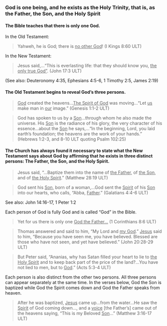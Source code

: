 
### God is one being, and he exists as the Holy Trinity, that is, as the Father, the Son, and the Holy Spirit

#### The Bible teaches that there is only one God.

In the Old Testament:
>Yahweh, he is God; there is <u>no other God</u>! (I Kings 8:60 ULT)

In the New Testament:
>Jesus said,…“This is everlasting life: that they should know you, <u>the only true God”</u>. (John 17:3 ULT)

(See also: Deuteronomy 4:35, Ephesians 4:5-6, 1 Timothy 2:5, James 2:19)

#### The Old Testament begins to reveal God’s three persons.

><u>God</u> created the heavens…<u>The Spirit of God</u> was moving…“Let <u>us</u> make man in <u>our</u> image.”  (Genesis 1:1-2 ULT)

<blockquote>God has spoken to us by a <u>Son</u>…through whom he also made the universe. His <u>Son</u> is the radiance of his glory, the very character of his essence…about the <u>Son</u> he says,…“In the beginning, Lord, you laid earth’s foundation; the heavens are the work of your hands.” (Hebrews 1:2-3, and 8-10 ULT quoting Psalm 102:25)</blockquote>

#### The Church has always found it necessary to state what the New Testament says about God by affirming that he exists in three distinct persons: The Father, the Son, and the Holy Spirit.

>Jesus said, “…Baptize them into the name of <u>the Father</u>, of <u>the Son</u>, and of <u>the Holy Spirit</u>.” (Matthew 28:19 ULT)


<blockquote>God sent his <u>Son</u>, born of a woman,…God sent the <u>Spirit</u> of his <u>Son</u> into our hearts, who calls, “Abba, <u>Father</u>.” (Galatians 4:4-6 ULT)</blockquote>

See also: John 14:16-17, 1 Peter 1:2

Each person of God is fully God and is called “God” in the Bible.
>Yet for us there is only one <u>God the Father…</u> (1 Corinthians 8:6 ULT)

<blockquote>Thomas answered and said to him, “My Lord and <u>my God</u>.” <u>Jesus</u> said to him, “Because you have seen me, you have believed. Blessed are those who have not seen, and yet have believed.” (John 20:28-29 ULT)</blockquote>

<blockquote>But Peter said, “Ananias, why has Satan filled your heart to lie to <u>the Holy Spirit</u> and to keep back part of the price of the land?…You have not lied to men, but to <u>God</u>.” (Acts 5:3-4 ULT)</blockquote>

Each person is also distinct from the other two persons. All three persons can appear separately at the same time. In the verses below, God the Son is baptized while God the Spirit comes down and God the Father speaks from heaven.
>After he was baptized, <u>Jesus</u> came up…from the water…He saw the <u>Spirit</u> of God coming down…, and a <u>voice</u> [the Father’s] came out of the heavens saying, “This is my Beloved <u>Son</u>…” (Matthew 3:16-17 ULT)